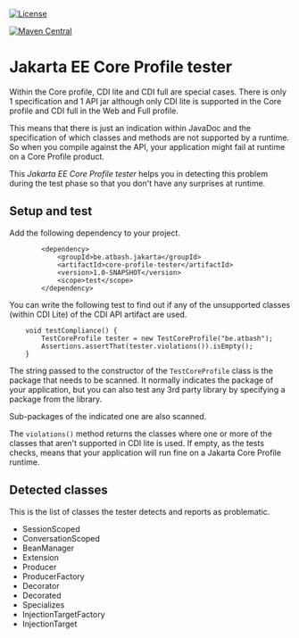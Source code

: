 [![License](https://img.shields.io/:license-Apache2-blue.svg)](http://www.apache.org/licenses/LICENSE-2.0)

[![Maven Central](https://maven-badges.herokuapp.com/maven-central/be.atbash.jakarta/core-profile-tester/badge.svg)](https://maven-badges.herokuapp.com/maven-central/be.atbash.jakarta/core-profile-tester)  

# Jakarta EE Core Profile tester

Within the Core profile, CDI lite and CDI full are special cases. There is only 1 specification and 1 API jar although only CDI lite is supported in the Core profile and CDI full in the Web and Full profile.

This means that there is just an indication within JavaDoc and the specification of which classes and methods are not supported by a runtime.  So when you compile against the API, your application might fail at runtime on a Core Profile product.

This _Jakarta EE Core Profile tester_ helps you in detecting this problem during the test phase so that you don't have any surprises at runtime.

## Setup and test

Add the following dependency to your project.

```
        <dependency>
            <groupId>be.atbash.jakarta</groupId>
            <artifactId>core-profile-tester</artifactId>
            <version>1.0-SNAPSHOT</version>
            <scope>test</scope>
        </dependency>
```

You can write the following test to find out if any of the unsupported classes (within CDI Lite) of the CDI API artifact are used.

```
    void testCompliance() {
        TestCoreProfile tester = new TestCoreProfile("be.atbash");
        Assertions.assertThat(tester.violations()).isEmpty();
    }
```

The string passed to the constructor of the `TestCoreProfile` class is the package that needs to be scanned. It normally indicates the package of your application, but you can also test any 3rd party library by specifying a package from the library.

Sub-packages of the indicated one are also scanned.

The `violations()` method returns the classes where one or more of the classes that aren't supported in CDI lite is used. If empty, as the tests checks, means that your application will run fine on a Jakarta Core Profile runtime.

## Detected classes

This is the list of classes the tester detects and reports as problematic.

- SessionScoped
- ConversationScoped
- BeanManager
- Extension
- Producer
- ProducerFactory
- Decorator
- Decorated
- Specializes
- InjectionTargetFactory
- InjectionTarget
